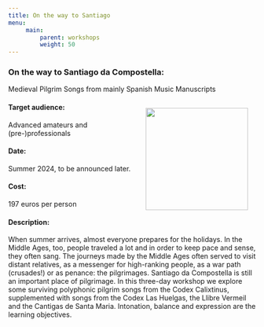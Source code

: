 ```yaml
---
title: On the way to Santiago
menu:
     main:
         parent: workshops
         weight: 50
---
```

### On the way to Santiago da Compostella:
Medieval Pilgrim Songs from mainly Spanish Music Manuscripts

<img src="../../../images/Congaudeant.jpeg" style="width: 13rem; float: right; margin:1rem">

#### Target audience:
Advanced amateurs and (pre-)professionals
#### Date:
Summer 2024, to be announced later.
#### Cost:
197 euros per person
#### Description:
When summer arrives, almost everyone prepares for the holidays. In the Middle Ages, too, people traveled a lot and in order to keep pace and sense, they often sang. The journeys made by the Middle Ages often served to visit distant relatives, as a messenger for high-ranking people, as a war path (crusades!) or as penance: the pilgrimages. Santiago da Compostella is still an important place of pilgrimage. In this three-day workshop we explore some surviving polyphonic pilgrim songs from the Codex Calixtinus, supplemented with songs from the Codex Las Huelgas, the Llibre Vermeil and the Cantigas de Santa Maria. Intonation, balance and expression are the learning objectives.